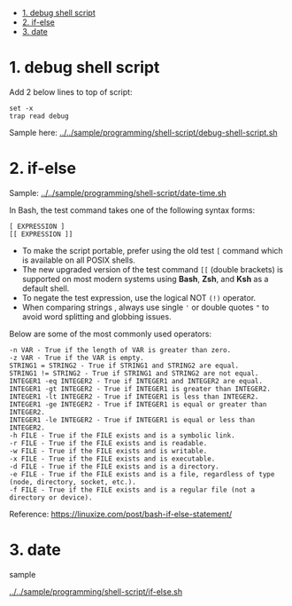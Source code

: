 - [1. debug shell script](#1-debug-shell-script)
- [2. if-else](#2-if-else)
- [3. date](#3-date)

# 1. debug shell script

Add 2 below lines to top of script:

```shell
set -x
trap read debug
```

Sample here: [../../sample/programming/shell-script/debug-shell-script.sh](../../sample/programming/shell-script/debug-shell-script.sh)

# 2. if-else

Sample: [../../sample/programming/shell-script/date-time.sh](../../sample/programming/shell-script/date-time.sh)

In Bash, the test command takes one of the following syntax forms:

```shell
[ EXPRESSION ]
[[ EXPRESSION ]]
```

- To make the script portable, prefer using the old test `[` command which is available on all POSIX shells. 
- The new upgraded version of the test command `[[` (double brackets) is supported on most modern systems using **Bash**, **Zsh**, and **Ksh** as a default shell.
- To negate the test expression, use the logical NOT `(!)` operator. 
- When comparing strings , always use single `'` or double quotes `"` to avoid word splitting and globbing issues.

Below are some of the most commonly used operators:

    -n VAR - True if the length of VAR is greater than zero.
    -z VAR - True if the VAR is empty.
    STRING1 = STRING2 - True if STRING1 and STRING2 are equal.
    STRING1 != STRING2 - True if STRING1 and STRING2 are not equal.
    INTEGER1 -eq INTEGER2 - True if INTEGER1 and INTEGER2 are equal.
    INTEGER1 -gt INTEGER2 - True if INTEGER1 is greater than INTEGER2.
    INTEGER1 -lt INTEGER2 - True if INTEGER1 is less than INTEGER2.
    INTEGER1 -ge INTEGER2 - True if INTEGER1 is equal or greater than INTEGER2.
    INTEGER1 -le INTEGER2 - True if INTEGER1 is equal or less than INTEGER2.
    -h FILE - True if the FILE exists and is a symbolic link.
    -r FILE - True if the FILE exists and is readable.
    -w FILE - True if the FILE exists and is writable.
    -x FILE - True if the FILE exists and is executable.
    -d FILE - True if the FILE exists and is a directory.
    -e FILE - True if the FILE exists and is a file, regardless of type (node, directory, socket, etc.).
    -f FILE - True if the FILE exists and is a regular file (not a directory or device).


Reference: https://linuxize.com/post/bash-if-else-statement/

# 3. date

sample

[../../sample/programming/shell-script/if-else.sh](../../sample/programming/shell-script/if-else.sh)